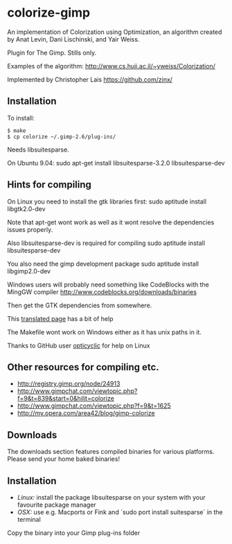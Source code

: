 # colorize-gimp 

An implementation of Colorization using Optimization, an algorithm created by Anat Levin, Dani Lischinski, and Yair Weiss.

Plugin for The Gimp. Stills only.

Examples of the algorithm: http://www.cs.huji.ac.il/~yweiss/Colorization/

Implemented by Christopher Lais https://github.com/zinx/

## Installation

To install:

    $ make
    $ cp colorize ~/.gimp-2.6/plug-ins/

Needs libsuitesparse.

On Ubuntu 9.04:
sudo apt-get install libsuitesparse-3.2.0 libsuitesparse-dev

## Hints for compiling 

On Linux you need to install the gtk libraries first:
sudo aptitude install libgtk2.0-dev

Note that apt-get wont work as well as it wont resolve the dependencies issues properly.

Also libsuitesparse-dev is required for compiling
sudo aptitude install libsuitesparse-dev

You also need the gimp development package
sudo aptitude install libgimp2.0-dev

Windows users will probably need something like CodeBlocks with the MingGW compiler
http://www.codeblocks.org/downloads/binaries

Then get the GTK dependencies from somewhere.

This [translated page](http://translate.google.com/translate?hl=en&sl=de&u=http://www.pronix.de/pronix-1212.html&prev=/search%3Fq%3Dbuild%2Ba%2BGIMP%2Bplug-in%2Bon%2Bwindows%2Bcodeblocks%26hl%3Den%26tbo%3Dd%26biw%3D1278%26bih%3D518&sa=X&ei=9WWhUKWtLOrQyAG8jIGIBQ&ved=0CDsQ7gEwAQ) has a bit of help

The Makefile wont work on Windows either as it has unix paths in it.

Thanks to GitHub user [opticyclic](https://github.com/opticyclic) for help on Linux

## Other resources for compiling etc.

 * http://registry.gimp.org/node/24913
 * http://www.gimpchat.com/viewtopic.php?f=9&t=839&start=0&hilit=colorize
 * http://www.gimpchat.com/viewtopic.php?f=9&t=1625
 * http://my.opera.com/area42/blog/gimp-colorize

## Downloads

The downloads section features compiled binaries for various platforms. Please send your home baked binaries!

## Installation

 * *Linux:* install the package libsuitesparse on your system with your favourite package manager
 * *OSX:* use e.g. Macports or Fink and ´sudo port install suitesparse´ in the terminal 
 
 Copy the binary into your Gimp plug-ins folder
